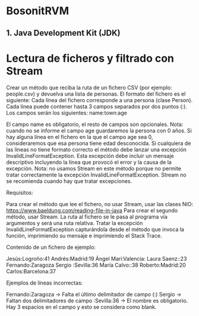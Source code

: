 # BosonitRVM

## 1. Java Development Kit (JDK)
# Lectura de ficheros y filtrado con Stream

Crear un método que reciba la ruta de un fichero CSV (por ejemplo: people.csv) y devuelva una lista de personas. El formato del fichero es el siguiente:
Cada línea del fichero corresponde a una persona (clase Person).
Cada línea puede contener hasta 3 campos separados por dos puntos (:). Los campos serán los siguientes:
name:town:age

El campo name es obligatorio, el resto de campos son opcionales. Nota: cuando no se informe el campo age guardaremos la persona con 0 años. Si hay alguna línea en el fichero en la que el campo age sea 0, consideraremos que esa persona tiene edad desconocida.
Si cualquiera de las líneas no tiene formato correcto el método debe lanzar una excepción InvalidLineFormatException. Esta excepción debe incluir un mensaje descriptivo incluyendo la línea que provocó el error y la causa de la excepción.
Nota: no usamos Stream en este método porque no permite tratar correctamente la excepción InvalidLineFormatException. Stream no se recomienda cuando hay que tratar excepciones.


Requisitos:

Para crear el método que lee el fichero, no usar Stream, usar las clases NIO: https://www.baeldung.com/reading-file-in-java
Para crear el segundo método, usar Stream.
La ruta al fichero se le pasa al programa vía argumentos y será una ruta relativa.
Tratar la excepción InvalidLineFormatException capturándola desde el método que invoca la función, imprimiendo su mensaje e imprimiendo el Stack Trace.

Contenido de un fichero de ejemplo:

Jesús:Logroño:41
Andrés:Madrid:19
Ángel Mari:Valencia:
Laura Saenz::23
Fernando:Zaragoza
Sergio
:Sevilla:36
María Calvo::38
Roberto:Madrid:20
Carlos:Barcelona:37


Ejemplos de líneas incorrectas:

Fernando:Zaragoza  -> Falta el último delimitador de campo (:)
Sergio             -> Faltan dos delimitadores de campo
:Sevilla:36        -> El nombre es obligatorio. Hay 3 espacios en el campo y esto se considera como blank.

